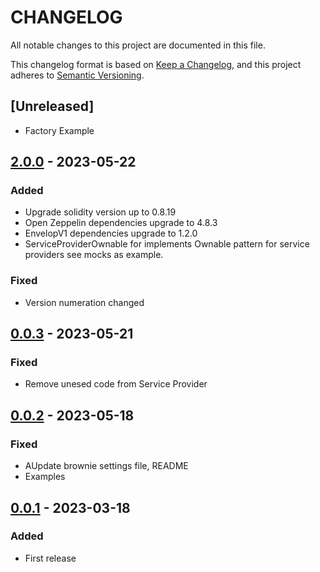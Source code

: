 
# CHANGELOG

All notable changes to this project are documented in this file.

This changelog format is based on [Keep a Changelog](https://keepachangelog.com/en/1.0.0/),
and this project adheres to [Semantic Versioning](https://semver.org/spec/v2.0.0.html).

## [Unreleased]
- Factory Example

## [2.0.0](https://github.com/dao-envelop/subscription/tree/2.0.0) - 2023-05-22
### Added
- Upgrade solidity version up to 0.8.19
- Open Zeppelin dependencies upgrade to 4.8.3
- EnvelopV1 dependencies upgrade to 1.2.0
- ServiceProviderOwnable for implements Ownable pattern for service providers 
see mocks as example.

### Fixed
- Version numeration changed

## [0.0.3](https://github.com/dao-envelop/subscription/tree/0.0.3) - 2023-05-21
### Fixed
- Remove unesed code from Service Provider

## [0.0.2](https://github.com/dao-envelop/subscription/tree/0.0.2) - 2023-05-18
### Fixed
- AUpdate brownie settings file, README
- Examples

## [0.0.1](https://github.com/dao-envelop/subscription/tree/0.0.1) - 2023-03-18
### Added
- First release
